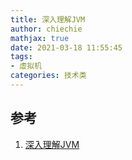 ```yaml
---
title: 深入理解JVM
author: chiechie
mathjax: true
date: 2021-03-18 11:55:45
tags:
- 虚拟机
categories: 技术类
---
```








## 参考
1. [深入理解JVM](https://weread.qq.com/web/reader/9b832f305933f09b86bd2a9kecc32f3013eccbc87e4b62e)